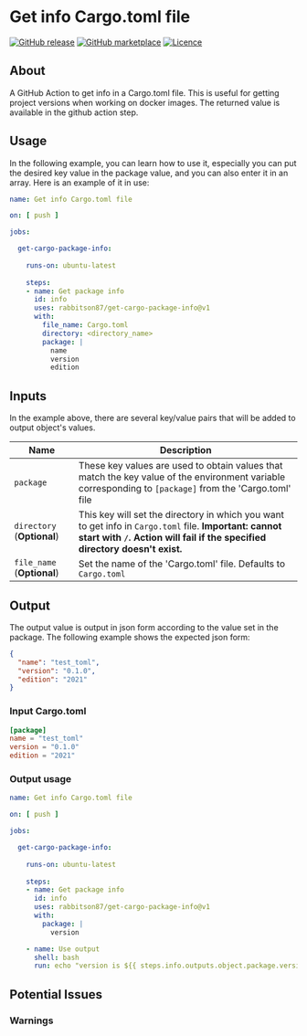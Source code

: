 # Get info Cargo.toml file

[![GitHub
release](https://img.shields.io/github/release/rabbitson87/get-cargo-package-info.svg?style=flat-square)](https://github.com/rabbitson87/get-cargo-package-info/releases/latest)
[![GitHub
marketplace](https://img.shields.io/badge/marketplace-get--cargo--package--info-blue?logo=github&style=flat-square)](https://github.com/marketplace/actions/get-info-cargo-toml-file)
[![Licence](https://img.shields.io/github/license/rabbitson87/get-cargo-package-info)](https://github.com/rabbitson87/get-cargo-package-info/blob/main/LICENSE)

## About

A GitHub Action to get info in a Cargo.toml file. This is useful 
for getting project versions when working on docker images.
The returned value is available in the github action step.

## Usage

In the following example, you can learn how to use it, especially 
you can put the desired key value in the package value, and 
you can also enter it in an array. Here is an example of it in use:

```yml
name: Get info Cargo.toml file 

on: [ push ]

jobs:

  get-cargo-package-info:
 
    runs-on: ubuntu-latest
 
    steps:
    - name: Get package info
      id: info
      uses: rabbitson87/get-cargo-package-info@v1
      with:
        file_name: Cargo.toml
        directory: <directory_name>
        package: |
          name
          version
          edition
```

## Inputs

In the example above, there are several key/value pairs that will be added to
output object's values.

| Name                                  | Description                                                                                                                                                              |
| ------------------------------------- | ------------------------------------------------------------------------------------------------------------------------------------------------------------------------ |
| `package`                   | These key values are used to obtain values that match the key value of the environment variable corresponding to `[package]` from the 'Cargo.toml' file                                                           |
| `directory` (**Optional**)            | This key will set the directory in which you want to get info in `Cargo.toml` file. **Important: cannot start with `/`. Action will fail if the specified directory doesn't exist.** |
| `file_name` (**Optional**)            | Set the name of the 'Cargo.toml' file. Defaults to `Cargo.toml`                                                                                                               |

## Output

The output value is output in json form according to the value set in the package. 
The following example shows the expected json form:

```json
{
  "name": "test_toml",
  "version": "0.1.0",
  "edition": "2021"
}
```

### Input Cargo.toml

```toml
[package]
name = "test_toml"
version = "0.1.0"
edition = "2021"
```

### Output usage

```yml
name: Get info Cargo.toml file 

on: [ push ]

jobs:

  get-cargo-package-info:
 
    runs-on: ubuntu-latest
 
    steps:
    - name: Get package info
      id: info
      uses: rabbitson87/get-cargo-package-info@v1
      with:
        package: |
          version

    - name: Use output
      shell: bash
      run: echo "version is ${{ steps.info.outputs.object.package.version }}"
```

## Potential Issues

### Warnings
